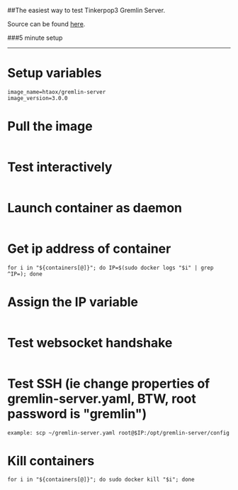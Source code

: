 ##The easiest way to test Tinkerpop3 Gremlin Server.

Source can be found [here](https://github.com/htaox/NEAT/tree/master/docker-scripts/gremlin-server-3.0.0).

###5 minute setup
* * *
Setup variables
============
```hostname=gremlin-server
image_name=htaox/gremlin-server
image_version=3.0.0
```
Pull the image
===========
```sudo docker pull $image_name:$image_version
```
Test interactively
=====================
```sudo docker run --rm -i -t -h $hostname $image_name:$image_version /bin/bash
```
Launch container as daemon
==============================
```sudo docker run -d -h $hostname $image_name:$image_version
```
Get ip address of container
===============================
```containers=($(sudo docker ps | grep gremlin-server | awk '{print $1}' | tr '\n' ' '))
for i in "${containers[@]}"; do IP=$(sudo docker logs "$i" | grep ^IP=); done
```
Assign the IP variable
==========================
```eval $IP
```
Test websocket handshake
=========================
```curl -i -N -vv -H "Connection: Upgrade" -H "Upgrade: websocket" -H "Host: localhost" -H "Origin: http://localhost" -k "http://$IP:8182"
```
Test SSH (ie change properties of gremlin-server.yaml, BTW, root password is "gremlin")
============
```ssh root@$IP
example: scp ~/gremlin-server.yaml root@$IP:/opt/gremlin-server/config 
```
Kill containers
===================
```containers=($(sudo docker ps | grep gremlin-server | awk '{print $1}' | tr '\n' ' '))
for i in "${containers[@]}"; do sudo docker kill "$i"; done
```